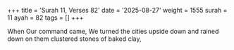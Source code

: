 +++
title = 'Surah 11, Verses 82'
date = '2025-08-27'
weight = 1555
surah = 11
ayah = 82
tags = []
+++

When Our command came, We turned the cities upside down and rained down on them clustered stones of baked clay,